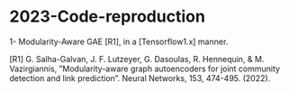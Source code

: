 # 2023-Code-reproduction
1- Modularity-Aware GAE [R1], in a [Tensorflow1.x] manner.

[R1] G. Salha-Galvan, J. F. Lutzeyer, G. Dasoulas, R. Hennequin, & M. Vazirgiannis, ”Modularity-aware graph autoencoders for joint community detection and link prediction”. Neural Networks, 153, 474-495. (2022).
